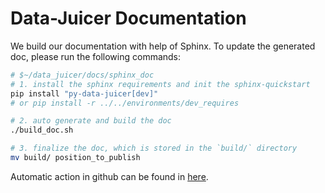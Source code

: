 # Data-Juicer Documentation

We build our documentation with help of Sphinx.
To update the generated
doc, please run the following commands:

```bash
# $~/data_juicer/docs/sphinx_doc
# 1. install the sphinx requirements and init the sphinx-quickstart
pip install "py-data-juicer[dev]"
# or pip install -r ../../environments/dev_requires

# 2. auto generate and build the doc
./build_doc.sh

# 3. finalize the doc, which is stored in the `build/` directory
mv build/ position_to_publish
```

Automatic action in github can be found in [here](https://github.com/modelscope/data-juicer/blob/main/.github/workflows/deploy_sphinx_docs.yml).